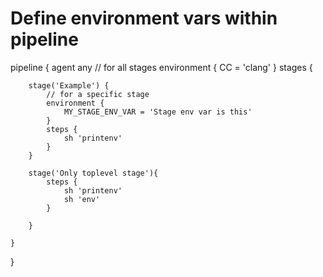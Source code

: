 # Define environment vars within pipeline 


pipeline {
    agent any
    // for all stages 
    environment { 
        CC = 'clang'
    }
    stages {
    
        stage('Example') {
            // for a specific stage
            environment { 
                MY_STAGE_ENV_VAR = 'Stage env var is this' 
            }
            steps {
                sh 'printenv'
            }
        }
        
        stage('Only toplevel stage'){
            steps {
                sh 'printenv'
                sh 'env'
            }
        
        }
        
    }
}
